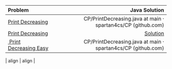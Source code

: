 | Problem                                                                                |                                                                       Java Solution |
| :------------------------------------------------------------------------------------- | ----------------------------------------------------------------------------------: |
| [Print Decreasing]()                                                                   |                        CP/PrintDecreasing.java at main · spartan4cs/CP (github.com) |
| [Print Decreasing](Level1/2.Recursion%20And%20Backtracking/intro/PrintDecreasing.java) | [Solution](TSP2/Level1/2.Recursion%20And%20Backtracking/intro/PrintDecreasing.java) |
| [ Print Decreasing Easy]()                                                             |                        CP/PrintDecreasing.java at main · spartan4cs/CP (github.com) |

| align | align |
